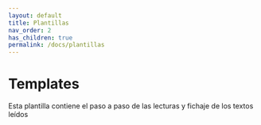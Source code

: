 ```yaml
---
layout: default
title: Plantillas
nav_order: 2
has_children: true
permalink: /docs/plantillas
---
```


# Templates
Esta plantilla contiene el paso a paso de las lecturas y fichaje de los textos leídos
